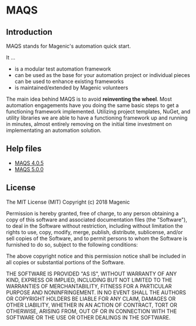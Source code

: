 # MAQS
## Introduction 
MAQS stands for Magenic's automation quick start.

It …
 - is a modular test automation framework
 - can be used as the base for your automation project or individual pieces can be used to enhance existing frameworks
 - is maintained/extended by Magenic volunteers

The main idea behind MAQS is to avoid **reinventing the wheel**. Most automation engagements have you doing the same basic steps to get a functioning framework implemented. Utilizing project templates, NuGet, and utility libraries we are able to have a functioning framework up and running in minutes, almost entirely removing on the initial time investment on implementating an automation solution.

## Help files
* [MAQS 4.0.5](https://magenic.github.io/MAQS/#/MAQS_4.0.5/Introduction)
* [MAQS 5.0.0](https://magenic.github.io/MAQS/#/MAQS_5.0.0/Introduction)

## License
The MIT License (MIT)
Copyright (c) 2018 Magenic

Permission is hereby granted, free of charge, to any person obtaining a copy of this software and associated documentation files (the "Software"), to deal in the Software without restriction, including without limitation the rights to use, copy, modify, merge, publish, distribute, sublicense, and/or sell copies of the Software, and to permit persons to whom the Software is furnished to do so, subject to the following conditions:

The above copyright notice and this permission notice shall be included in all copies or substantial portions of the Software.

THE SOFTWARE IS PROVIDED "AS IS", WITHOUT WARRANTY OF ANY KIND, EXPRESS OR IMPLIED, INCLUDING BUT NOT LIMITED TO THE WARRANTIES OF MERCHANTABILITY, FITNESS FOR A PARTICULAR PURPOSE AND NONINFRINGEMENT. IN NO EVENT SHALL THE AUTHORS OR COPYRIGHT HOLDERS BE LIABLE FOR ANY CLAIM, DAMAGES OR OTHER LIABILITY, WHETHER IN AN ACTION OF CONTRACT, TORT OR OTHERWISE, ARISING FROM, OUT OF OR IN CONNECTION WITH THE SOFTWARE OR THE USE OR OTHER DEALINGS IN THE SOFTWARE.